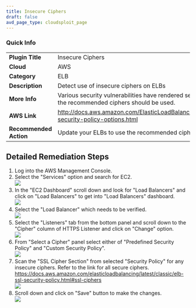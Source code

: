 ```yaml
---
title: Insecure Ciphers
draft: false
avd_page_type: cloudsploit_page
---
```

### Quick Info

| | |
|-|-|
| **Plugin Title** | Insecure Ciphers |
| **Cloud** | AWS |
| **Category** | ELB |
| **Description** | Detect use of insecure ciphers on ELBs |
| **More Info** | Various security vulnerabilities have rendered several ciphers insecure. Only the recommended ciphers should be used. |
| **AWS Link** | http://docs.aws.amazon.com/ElasticLoadBalancing/latest/DeveloperGuide/elb-security-policy-options.html |
| **Recommended Action** | Update your ELBs to use the recommended cipher suites |

## Detailed Remediation Steps
1. Log into the AWS Management Console.
2. Select the "Services" option and search for EC2. \
![](/resources/aws/elb/insecure-ciphers/step2.png)
3. In the "EC2 Dashboard" scroll down and look for "Load Balancers" and click on "Load Balancers" to get into "Load Balancers" dashboard.\
![](/resources/aws/elb/insecure-ciphers/step3.png)
4. Select the "Load Balancer" which needs to be verified. \
![](/resources/aws/elb/insecure-ciphers/step4.png)
5. Select the "Listeners" tab from the bottom panel and scroll down to the "Cipher" column of HTTPS Listener and click on "Change" option.\
![](/resources/aws/elb/insecure-ciphers/step5.png)
6. From "Select a Cipher" panel select either of "Predefined Security Policy" and "Custom Security Policy".\
![](/resources/aws/elb/insecure-ciphers/step6.png)
7. Scan the "SSL Cipher Section" from selected "Security Policy" for any insecure ciphers. Refer to the link for all secure ciphers. https://docs.aws.amazon.com/elasticloadbalancing/latest/classic/elb-ssl-security-policy.html#ssl-ciphers \
![](/resources/aws/elb/insecure-ciphers/step7.png)
8. Scroll down and click on "Save" button to make the changes. \
![](/resources/aws/elb/insecure-ciphers/step8.png)